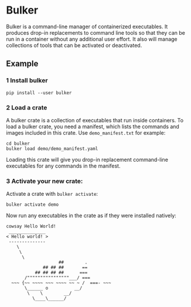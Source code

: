 # Bulker

Bulker is a command-line manager of containerized executables. It produces drop-in replacements to command line tools so that they can be run in a container without any additional user effort. It also will manage collections of tools that can be activated or deactivated.

## Example

### 1 Install bulker

```
pip install --user bulker
```

### 2 Load a crate

A bulker crate is a collection of executables that run inside containers. To load a bulker crate, you need a manifest, which lists the commands and images included in this crate. Use `demo_manifest.txt` for example:

```
cd bulker
bulker load demo/demo_manifest.yaml
```

Loading this crate will give you drop-in replacement command-line executables for any commands in the manifest.

### 3 Activate your new crate:

Activate a crate with `bulker activate`:

```
bulker activate demo
```

Now run any executables in the crate as if they were installed natively:

```
cowsay Hello World!
 ______________ 
< Hello world! >
 -------------- 
    \
     \
      \     
                    ##        .            
              ## ## ##       ==            
           ## ## ## ##      ===            
       /""""""""""""""""___/ ===        
  ~~~ {~~ ~~~~ ~~~ ~~~~ ~~ ~ /  ===- ~~~   
       \______ o          __/            
        \    \        __/             
          \____\______/   

```
